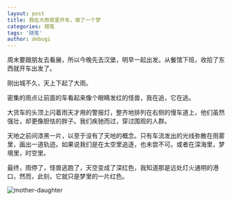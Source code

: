 ```yaml
---
layout: post
title: 我在大雨夜里开车，做了一个梦
categories: 随笔
tags: '随笔'
author: debugi
---
```


周末要跟朋友去看展，所以今晚先去汉堡，明早一起出发。从餐馆下班，收拾了东西就开车出发了。  

刚出城不久，天上下起了大雨。  

密集的雨点让前面的车看起来像个眼睛发红的怪兽，我在追，它在逃。  

大货车的头顶上闪着雨天才用的警报灯，整齐地排列在右侧的慢车道上，他们虽然强壮，却更像胆怯的胖子。我们疾驰而过，穿过围观的人群。  

天地之前间漆黑一片，以至于没有了天地的概念。只有车流发出的光线弥散在雨雾里，画出一道轨迹。如果说我们是在太空里追逐，也未尝不可。或者在深海里，梦境里，时空里。  

最终，雨停了，怪兽逃跑了，天空变成了深红色，我知道那是远处灯火通明的港口，然而，此刻，它就只是梦里的一片红色。  

![mother-daughter]({{site.baseurl}}/images/20170906-dream.png)
